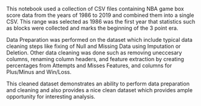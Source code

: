 This notebook used a collection of CSV files containing NBA game box score data from the years of 1986 to 2019 and combined them into a single CSV. This range was selected as 1986 was the first year that statistics such as blocks were collected and marks the beginning of the 3 point era.

Data Preparation was performed on the dataset which include typical data cleaning steps like fixing of Null and Missing Data using Imputation or Deletion. Other data cleaning was done such as removing uneccesary columns, renaming column headers, and feature extraction by creating percentages from Attempts and Misses Features, and columns for Plus/Minus and Win/Loss.

This cleaned dataset demonstrates an ability to perform data preparation and cleaning and also provides a nice clean dataset which provides ample opportunity for interesting analysis.
